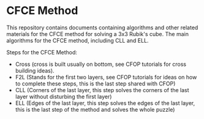 # CFCE Method

This repository contains documents containing algorithms and other related materials for the CFCE method for solving a 3x3 Rubik's cube.
The main algorithms for the CFCE method, including CLL and ELL.

Steps for the CFCE Method:

- Cross (cross is built usually on bottom, see CFOP tutorials for cross building ideas).
- F2L (Stands for the first two layers, see CFOP tutorials for ideas on how to complete these steps, this is the last step shared with CFOP)
- CLL (Corners of the last layer, this step solves the corners of the last layer without disturbing the first layer)
- ELL (Edges of the last layer, this step solves the edges of the last layer, this is the last step of the method and solves the whole puzzle)
